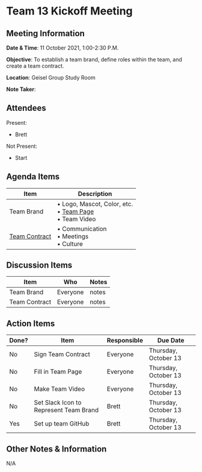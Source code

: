 # Team 13 Kickoff Meeting

## Meeting Information
**Date & Time**: 11 October 2021, 1:00-2:30 P.M.

**Objective**: To establish a team brand, define roles within the team, and create a team contract.

**Location**: Geisel Group Study Room

**Note Taker**:

## Attendees
Present:
- Brett

Not Present:
- Start

## Agenda Items
Item | Description
---- | ----
Team Brand | • Logo, Mascot, Color, etc. <br>• [Team Page](https://github.com/cse110-fa21-group13/cse110-fa21-group13/blob/main/admin/team.md) <br>• Team Video 
[Team Contract](https://github.com/cse110-fa21-group13/cse110-fa21-group13/blob/main/admin/misc/rules.md) | • Communication <br>• Meetings <br>• Culture

## Discussion Items
Item | Who | Notes |
---- | ---- | ---- |
Team Brand | Everyone | notes |
Team Contract | Everyone | notes |

## Action Items
| Done? | Item | Responsible | Due Date |
| ---- | ---- | ---- | ---- |
| No | Sign Team Contract | Everyone | Thursday, October 13 |
| No | Fill in Team Page | Everyone | Thursday, October 13 |
| No | Make Team Video | Everyone | Thursday, October 13 | 
| No | Set Slack Icon to Represent Team Brand | Brett | Thursday, October 13 |
| Yes| Set up team GitHub | Brett | Thursday, October 13 |

## Other Notes & Information
N/A
